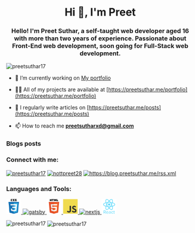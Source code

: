 <h1 align="center">Hi 👋, I'm Preet</h1>
<h3 align="center">Hello! I'm Preet Suthar, a self-taught web developer aged 16 with more than two years of experience. Passionate about Front-End web development, soon going for Full-Stack web development.</h3>

<p align="left"> <img src="https://komarev.com/ghpvc/?username=preetsuthar17&label=Profile%20views&color=0e75b6&style=flat" alt="preetsuthar17" /> </p>

- 🔭 I’m currently working on [My portfolio](https://preetsuthar.me)

- 👨‍💻 All of my projects are available at [https://preetsuthar.me/portfolio](https://preetsuthar.me/portfolio)

- 📝 I regularly write articles on [https://preetsuthar.me/posts](https://preetsuthar.me/posts)

- 📫 How to reach me **preetsutharxd@gmail.com**

### Blogs posts
<!-- BLOG-POST-LIST:START -->
<!-- BLOG-POST-LIST:END -->

<h3 align="left">Connect with me:</h3>
<p align="left">
<a href="https://dev.to/preetsuthar17" target="blank"><img align="center" src="https://raw.githubusercontent.com/rahuldkjain/github-profile-readme-generator/master/src/images/icons/Social/devto.svg" alt="preetsuthar17" height="30" width="40" /></a>
<a href="https://instagram.com/nottpreet28" target="blank"><img align="center" src="https://raw.githubusercontent.com/rahuldkjain/github-profile-readme-generator/master/src/images/icons/Social/instagram.svg" alt="nottpreet28" height="30" width="40" /></a>
<a href="/https://blog.preetsuthar.me/rss.xml" target="blank"><img align="center" src="https://raw.githubusercontent.com/rahuldkjain/github-profile-readme-generator/master/src/images/icons/Social/rss.svg" alt="https://blog.preetsuthar.me/rss.xml" height="30" width="40" /></a>
</p>

<h3 align="left">Languages and Tools:</h3>
<p align="left"> <a href="https://www.w3schools.com/css/" target="_blank" rel="noreferrer"> <img src="https://raw.githubusercontent.com/devicons/devicon/master/icons/css3/css3-original-wordmark.svg" alt="css3" width="40" height="40"/> </a> <a href="https://www.gatsbyjs.com/" target="_blank" rel="noreferrer"> <img src="https://www.vectorlogo.zone/logos/gatsbyjs/gatsbyjs-icon.svg" alt="gatsby" width="40" height="40"/> </a> <a href="https://www.w3.org/html/" target="_blank" rel="noreferrer"> <img src="https://raw.githubusercontent.com/devicons/devicon/master/icons/html5/html5-original-wordmark.svg" alt="html5" width="40" height="40"/> </a> <a href="https://developer.mozilla.org/en-US/docs/Web/JavaScript" target="_blank" rel="noreferrer"> <img src="https://raw.githubusercontent.com/devicons/devicon/master/icons/javascript/javascript-original.svg" alt="javascript" width="40" height="40"/> </a> <a href="https://nextjs.org/" target="_blank" rel="noreferrer"> <img src="https://cdn.worldvectorlogo.com/logos/nextjs-2.svg" alt="nextjs" width="40" height="40"/> </a> <a href="https://reactjs.org/" target="_blank" rel="noreferrer"> <img src="https://raw.githubusercontent.com/devicons/devicon/master/icons/react/react-original-wordmark.svg" alt="react" width="40" height="40"/> </a> </p>

<p><img align="left" src="https://github-readme-stats.vercel.app/api/top-langs?username=preetsuthar17&show_icons=true&theme=tokyonight&locale=en&layout=compact" alt="preetsuthar17" /></p>

<p>&nbsp;<img align="center" src="https://github-readme-stats.vercel.app/api?username=preetsuthar17&show_icons=true&theme=tokyonight&locale=en" alt="preetsuthar17" /></p>
